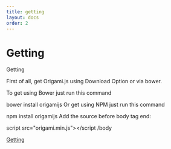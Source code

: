 ```yaml
---
title: getting
layout: docs
order: 2
---
```


# Getting

Getting

First of all, get Origami.js using Download Option or via bower.

To get using Bower just run this command

bower install origamijs
Or get using NPM just run this command

npm install origamijs
Add the source before body tag end:

script src="origami.min.js"></script
/body

<div class="read-wrapper">
    <a href="../3-usage" class="btn btn-read">Getting</a>
</div>